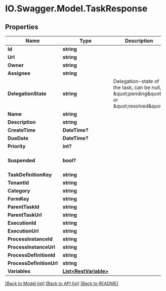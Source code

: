 # IO.Swagger.Model.TaskResponse
## Properties

Name | Type | Description | Notes
------------ | ------------- | ------------- | -------------
**Id** | **string** |  | [optional] 
**Url** | **string** |  | [optional] 
**Owner** | **string** |  | [optional] 
**Assignee** | **string** |  | [optional] 
**DelegationState** | **string** | Delegation-state of the task, can be null, \&quot;pending\&quot; or \&quot;resolved\&quot;. | [optional] 
**Name** | **string** |  | [optional] 
**Description** | **string** |  | [optional] 
**CreateTime** | **DateTime?** |  | [optional] 
**DueDate** | **DateTime?** |  | [optional] 
**Priority** | **int?** |  | [optional] 
**Suspended** | **bool?** |  | [optional] [default to false]
**TaskDefinitionKey** | **string** |  | [optional] 
**TenantId** | **string** |  | [optional] 
**Category** | **string** |  | [optional] 
**FormKey** | **string** |  | [optional] 
**ParentTaskId** | **string** |  | [optional] 
**ParentTaskUrl** | **string** |  | [optional] 
**ExecutionId** | **string** |  | [optional] 
**ExecutionUrl** | **string** |  | [optional] 
**ProcessInstanceId** | **string** |  | [optional] 
**ProcessInstanceUrl** | **string** |  | [optional] 
**ProcessDefinitionId** | **string** |  | [optional] 
**ProcessDefinitionUrl** | **string** |  | [optional] 
**Variables** | [**List&lt;RestVariable&gt;**](RestVariable.md) |  | [optional] 

[[Back to Model list]](../README.md#documentation-for-models) [[Back to API list]](../README.md#documentation-for-api-endpoints) [[Back to README]](../README.md)


